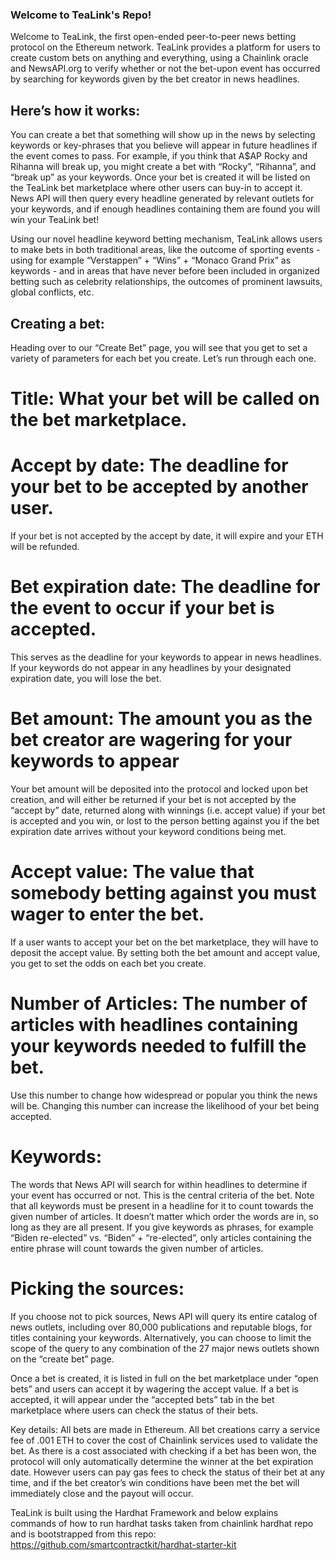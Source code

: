 ### Welcome to TeaLink's Repo!

Welcome to TeaLink, the first open-ended peer-to-peer news betting protocol on the Ethereum network. TeaLink provides a platform for users to create custom bets on anything and everything, using a Chainlink oracle and NewsAPI.org to verify whether or not the bet-upon event has occurred by searching for keywords given by the bet creator in news headlines.

## Here’s how it works: 

You can create a bet that something will show up in the news by selecting keywords or key-phrases that you believe will appear in future headlines if the event comes to pass. For example, if you think that A$AP Rocky and Rihanna will break up, you might create a bet with “Rocky”, “Rihanna”, and “break up” as your keywords. Once your bet is created it will be listed on the TeaLink bet marketplace where other users can buy-in to accept it. News API will then query every headline generated by relevant outlets for your keywords, and if enough headlines containing them are found you will win your TeaLink bet! 

Using our novel headline keyword betting mechanism, TeaLink allows users to make bets in both traditional areas, like the outcome of sporting events - using for example “Verstappen” + “Wins” + “Monaco Grand Prix” as keywords - and in areas that have never before been included in organized betting such as celebrity relationships, the outcomes of prominent lawsuits, global conflicts, etc.

## Creating a bet:

Heading over to our “Create Bet” page, you will see that you get to set a variety of parameters for each bet you create. Let’s run through each one. 

# Title: What your bet will be called on the bet marketplace.

# Accept by date: The deadline for your bet to be accepted by another user.
If your bet is not accepted by the accept by date, it will expire and your ETH will be refunded. 

# Bet expiration date: The deadline for the event to occur if your bet is accepted.
This serves as the deadline for your keywords to appear in news headlines. If your keywords do not appear in any headlines by your designated expiration date, you will lose the bet.

# Bet amount: The amount you as the bet creator are wagering for your keywords to appear
Your bet amount will be deposited into the protocol and locked upon bet creation, and will either be returned if your bet is not accepted by the “accept by” date, returned along with winnings (i.e. accept value) if your bet is accepted and you win, or lost to the person betting against you if the bet expiration date arrives without your keyword conditions being met. 

# Accept value: The value that somebody betting against you must wager to enter the bet.
If a user wants to accept your bet on the bet marketplace, they will have to deposit the accept value. By setting both the bet amount and accept value, you get to set the odds on each bet you create.

# Number of Articles: The number of articles with headlines containing your keywords needed to fulfill the bet.
Use this number to change how widespread or popular you think the news will be. Changing this number can increase the likelihood of your bet being accepted.

# Keywords: 
The words that News API will search for within headlines to determine if your event has occurred or not. This is the central criteria of the bet.
Note that all keywords must be present in a headline for it to count towards the given number of articles. It doesn’t matter which order the words are in, so long as they are all present.
If you give keywords as phrases, for example “Biden re-elected” vs. “Biden” + “re-elected”, only articles containing the entire phrase will count towards the given number of articles.

# Picking the sources: 
If you choose not to pick sources, News API will query its entire catalog of news outlets, including over 80,000 publications and reputable blogs, for titles containing your keywords. Alternatively, you can choose to limit the scope of the query to any combination of the 27 major news outlets shown on the “create bet” page. 

Once a bet is created, it is listed in full on the bet marketplace under “open bets” and users can accept it by wagering the accept value. If a bet is accepted, it will appear under the “accepted bets” tab in the bet marketplace where users can check the status of their bets.

Key details:
All bets are made in Ethereum.
All bet creations carry a service fee of .001 ETH to cover the cost of Chainlink services used to validate the bet. 
As there is a cost associated with checking if a bet has been won, the protocol will only automatically determine the winner at the bet expiration date. However users can pay gas fees to check the status of their bet at any time, and if the bet creator’s win conditions have been met the bet will immediately close and the payout will occur. 

TeaLink is built using the Hardhat Framework and below explains commands of how to run hardhat tasks taken from chainlink hardhat repo and is bootstrapped from this repo:  https://github.com/smartcontractkit/hardhat-starter-kit

